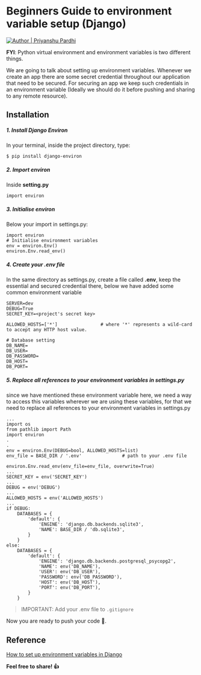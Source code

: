 # Beginners Guide to environment variable setup (Django)
[![Author | Priyanshu Pardhi](https://www.coolgenerator.com/Data/Textdesign/202309/b4ce6200ba7cc113143116f9fc82462b.png)](https://github.com/priyanshupardhi)

**FYI**: Python virtual environment and environment variables is two different things.

We are going to talk about setting up environment variables.
Whenever we create an app there are some secret credential throughout our application that need to be secured. 
For securing an app we keep such credentials in an environment variable (Ideally we should do it before pushing and sharing to any remote resource).

## Installation
##### 1. Install Django Environ
In your terminal, inside the project directory, type:
```
$ pip install django-environ
```
##### 2. Import environ
Inside **setting.py**
```
import environ
```
##### 3. Initialise environ
Below your import in settings.py:
```
import environ
# Initialise environment variables
env = environ.Env()
environ.Env.read_env()
```
##### 4. Create your .env file
In the same directory as settings.py, create a file called **.env**, keep the essential and secured credential there, below we have added some common environment variable

```
SERVER=dev
DEBUG=True
SECRET_KEY=<project's secret key>

ALLOWED_HOSTS=['*']                # where '*' represents a wild-card to accept any HTTP host value.

# Database setting
DB_NAME=
DB_USER=
DB_PASSWORD=
DB_HOST=
DB_PORT=
```
##### 5. Replace all references to your environment variables in settings.py

since we have mentioned these environment variable here, we need a way to access this variables wherever we are using these variables, for that we need to replace all references to your environment variables in settings.py
```
...
import os
from pathlib import Path
import environ
.
.
env = environ.Env(DEBUG=bool, ALLOWED_HOSTS=list)
env_file = BASE_DIR / '.env'               # path to your .env file

environ.Env.read_env(env_file=env_file, overwrite=True)
...
SECRET_KEY = env('SECRET_KEY')
...
DEBUG = env('DEBUG')
...
ALLOWED_HOSTS = env('ALLOWED_HOSTS')
...
if DEBUG:
    DATABASES = {
        'default': {
            'ENGINE': 'django.db.backends.sqlite3',
            'NAME': BASE_DIR / 'db.sqlite3',
        }
    }
else:
    DATABASES = {
        'default': {
            'ENGINE': 'django.db.backends.postgresql_psycopg2',
            'NAME': env('DB_NAME'),
            'USER': env('DB_USER'),
            'PASSWORD': env('DB_PASSWORD'),
            'HOST': env('DB_HOST'),
            'PORT': env('DB_PORT'),
        }
    }
```

> IMPORTANT: Add your .env file to `.gitignore`

Now you are ready to push your code 🚀.

## Reference
[How to set up environment variables in Django](https://alicecampkin.medium.com/how-to-set-up-environment-variables-in-django-f3c4db78c55f)

**Feel free to share! 👍**
